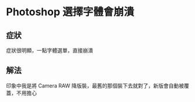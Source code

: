 # Photoshop 選擇字體會崩潰

## 症狀

症狀很明顯，一點字體選單，直接崩潰

## 解法

印象中我是將 Camera RAW 降版裝，最舊的那個裝下去就對了，新版會自動被覆蓋，不用擔心


